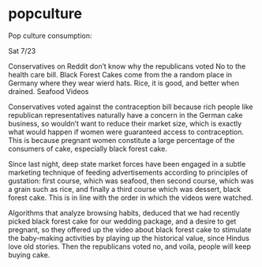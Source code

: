 # popculture

Pop culture consumption: 

Sat 7/23

Conservatives on Reddit don’t know why the republicans voted No to the health care bill.
Black Forest Cakes come from the a random place in Germany where they wear wierd hats.
Rice, it is good, and better when drained. 
Seafood Videos 

Conservatives voted against the contraception bill because rich people like republican representatives naturally have a concern in the German cake business, so wouldn’t want to reduce their market size, which is exactly what would happen if women were guaranteed access to contraception. This is because pregnant women constitute a large percentage of the consumers of cake, especially black forest cake. 

Since last night, deep state market forces have been engaged in a subtle marketing technique of feeding advertisements according to principles of gustation: first course, which was seafood, then second course, which was a grain such as rice, and finally a third course which was dessert, black forest cake. This is in line with the order in which the videos were watched. 

Algorithms that analyze browsing habits, deduced that we had recently picked black forest cake for our wedding package, and a desire to get pregnant, so they offered up the video about black forest cake to stimulate the baby-making activities by playing up the historical value, since Hindus love old stories.  Then the republicans voted no, and voila, people will keep buying cake.

